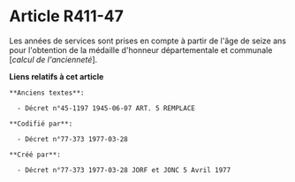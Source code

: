 # Article R411-47

Les années de services sont prises en compte à partir de l'âge de seize ans pour l'obtention de la médaille d'honneur
départementale et communale [*calcul de l'ancienneté*].

**Liens relatifs à cet article**

	**Anciens textes**:

	  - Décret n°45-1197 1945-06-07 ART. 5 REMPLACE

	**Codifié par**:

	  - Décret n°77-373 1977-03-28

	**Créé par**:

	  - Décret n°77-373 1977-03-28 JORF et JONC 5 Avril 1977

